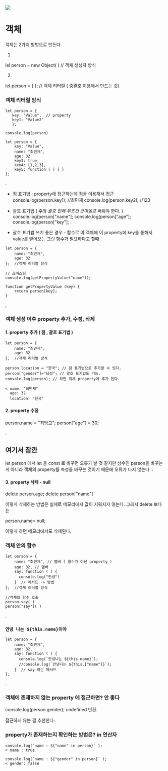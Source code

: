 ![](https://velog.velcdn.com/images/mjmj0518789/post/8455a2f4-2d04-4a44-9092-f9362f51ad6b/image.jpeg)
# 객체
객체는 2가지 방법으로 만든다.

1. 
lel person = new Object( ) // 객체 생성자 방식

2.
let person = { }; // 객체 리터럴 ( 중괄호 이용해서 만드는 것)


### 객체 리터럴 방식 

```
let person = {
   key: "Value",  // property 
   key1: "Value2"
   }; 
   
console.log(person)
```

```
let person = {
	key: "Value",
    name: "최민재",
    age: 32
    key3: true,
    key4: [1,2,3],
    key5: function ( ) { }
};

```
.

*  점 표기법 : property에 접근하는데 점을 이용해서 접근
console.log(person.key1); //최민재
console.log(person.key2); //123

*  괄호 표기법 ( ~~주의~~  _괄호 안에 무조건 큰따옴표_ 써줘야 한다. )
console.log(person["name"];
console.log(person["age"];
console.log(person["key"];
.

* 괄호 표기법 쓰기 좋은 경우 - 함수로 이 객체에 이 property에 key를 통해서 value를 받아오는 그런 함수가 필요하다고 할때 .
```
let person = {
	name: "최민재",
    age: 32
};  //객체 리터럴 방식

// 호이스팅
console.log(getPropertyValue("name"));

function getPropertyValue (key) {
	return person[key];
}
```

,

### 객체 생성 이후 property 추가, 수정, 삭제

#### 1.  property 추가 ( 점 , 괄호 표기법 )
```
let person = {
	name: "최민재",
    age: 32
};  //객체 리터럴 방식

person.location = "한국"; // 점 표기법으로 추가할 수 있다. 
person["gender"]="남성"; // 괄호 표기법도 가능.
console.log(person); // 하면 객체 property에 추가 된다.

< name: "최민재"
  age: 32
  location: "한국"
```

#### 2. property  수정

person.name = "최망고";
person["age"] = 30;


.
## 여기서  잠깐
let person 에서 let 을 const 로 바꾸면 오류가 날 것 같지만
상수인 person을 바꾸는게 아니라 객체의 property를 속성을 바꾸는 것이기 때문에 오류가 나지 않는다. 
.

#### 3. property 삭제 - null

delete person.age;
delete person["name"]

이렇게 삭제하는 방법은 실제로 메모리에서 값이 지워지지 않는다.
그래서 delete 보다는

person.name= null;

이렇게 하면 메모리에서도 삭제된다.


### 객체 안의 함수

```
let person = {
	name: "최민재", // 멤버 ( 함수가 아닌 property )
    age: 32, // 멤버
    say: function ( ) {  
      console.log("안녕")
    }  // 메서드 -> 방법 
};  //객체 리터럴 방식

//객체의 함수 호출
person.say( )
person["say"]( )

```
.
### `안녕 나는 ${this.name}이야`
```
let person = {
	name: "최민재", 
    age: 32,
    say: function ( ) {  
      console.log(`안녕나는 ${this.name}`);
      //console.log(`안녕나는 ${this.["name"]}`);
    }  // say 라는 메서드 
};  
```

.
### 객체에 존재하지 않는 property 에 접근하면? 안 좋다

console.log(person.gender);
undefined 반환. 

접근하지 않는 걸 추천한다.


### property가 존재하는지 확인하는 방법은?  in 연산자

```
console.log(`name : ${"name" in person}` );
< name : true

console.log(`name : ${"gender" in person}` );
< gender: false

```



